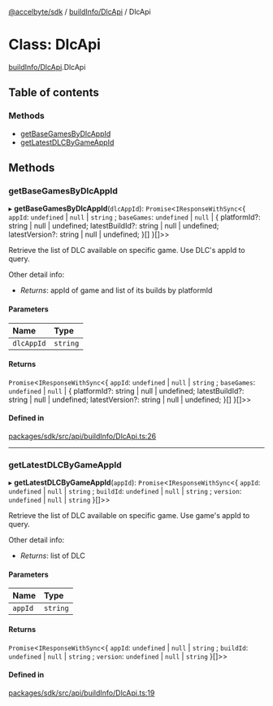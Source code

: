 [@accelbyte/sdk](../README.md) / [buildInfo/DlcApi](../modules/buildInfo_DlcApi.md) / DlcApi

# Class: DlcApi

[buildInfo/DlcApi](../modules/buildInfo_DlcApi.md).DlcApi

## Table of contents

### Methods

- [getBaseGamesByDlcAppId](buildInfo_DlcApi.DlcApi.md#getbasegamesbydlcappid)
- [getLatestDLCByGameAppId](buildInfo_DlcApi.DlcApi.md#getlatestdlcbygameappid)

## Methods

### getBaseGamesByDlcAppId

▸ **getBaseGamesByDlcAppId**(`dlcAppId`): `Promise`<`IResponseWithSync`<{ `appId`: `undefined` \| ``null`` \| `string` ; `baseGames`: `undefined` \| ``null`` \| { platformId?: string \| null \| undefined; latestBuildId?: string \| null \| undefined; latestVersion?: string \| null \| undefined; }[]  }[]\>\>

Retrieve the list of DLC available on specific game. Use DLC's appId to query.<p>Other detail info: <ul><li><i>Returns</i>: appId of game and list of its builds by platformId</li></ul>

#### Parameters

| Name | Type |
| :------ | :------ |
| `dlcAppId` | `string` |

#### Returns

`Promise`<`IResponseWithSync`<{ `appId`: `undefined` \| ``null`` \| `string` ; `baseGames`: `undefined` \| ``null`` \| { platformId?: string \| null \| undefined; latestBuildId?: string \| null \| undefined; latestVersion?: string \| null \| undefined; }[]  }[]\>\>

#### Defined in

[packages/sdk/src/api/buildInfo/DlcApi.ts:26](https://github.com/AccelByte/accelbyte-web-sdk/blob/4759e62/packages/sdk/src/api/buildInfo/DlcApi.ts#L26)

___

### getLatestDLCByGameAppId

▸ **getLatestDLCByGameAppId**(`appId`): `Promise`<`IResponseWithSync`<{ `appId`: `undefined` \| ``null`` \| `string` ; `buildId`: `undefined` \| ``null`` \| `string` ; `version`: `undefined` \| ``null`` \| `string`  }[]\>\>

Retrieve the list of DLC available on specific game. Use game's appId to query.<p>Other detail info: <ul><li><i>Returns</i>: list of DLC</li></ul>

#### Parameters

| Name | Type |
| :------ | :------ |
| `appId` | `string` |

#### Returns

`Promise`<`IResponseWithSync`<{ `appId`: `undefined` \| ``null`` \| `string` ; `buildId`: `undefined` \| ``null`` \| `string` ; `version`: `undefined` \| ``null`` \| `string`  }[]\>\>

#### Defined in

[packages/sdk/src/api/buildInfo/DlcApi.ts:19](https://github.com/AccelByte/accelbyte-web-sdk/blob/4759e62/packages/sdk/src/api/buildInfo/DlcApi.ts#L19)
